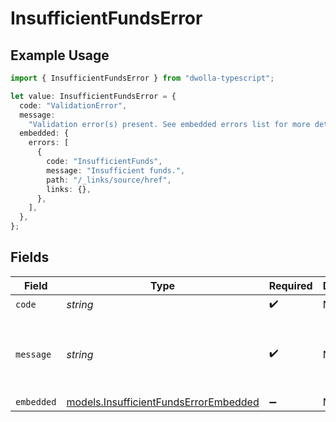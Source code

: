 # InsufficientFundsError

## Example Usage

```typescript
import { InsufficientFundsError } from "dwolla-typescript";

let value: InsufficientFundsError = {
  code: "ValidationError",
  message:
    "Validation error(s) present. See embedded errors list for more details.",
  embedded: {
    errors: [
      {
        code: "InsufficientFunds",
        message: "Insufficient funds.",
        path: "/_links/source/href",
        links: {},
      },
    ],
  },
};
```

## Fields

| Field                                                                                | Type                                                                                 | Required                                                                             | Description                                                                          | Example                                                                              |
| ------------------------------------------------------------------------------------ | ------------------------------------------------------------------------------------ | ------------------------------------------------------------------------------------ | ------------------------------------------------------------------------------------ | ------------------------------------------------------------------------------------ |
| `code`                                                                               | *string*                                                                             | :heavy_check_mark:                                                                   | N/A                                                                                  | ValidationError                                                                      |
| `message`                                                                            | *string*                                                                             | :heavy_check_mark:                                                                   | N/A                                                                                  | Validation error(s) present. See embedded errors list for more details.              |
| `embedded`                                                                           | [models.InsufficientFundsErrorEmbedded](../models/insufficientfundserrorembedded.md) | :heavy_minus_sign:                                                                   | N/A                                                                                  |                                                                                      |
